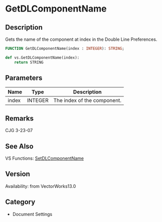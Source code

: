 # GetDLComponentName

## Description
Gets the name of the component at index in the Double Line Preferences.

```pascal
FUNCTION GetDLComponentName(index : INTEGER): STRING;
```

```python
def vs.GetDLComponentName(index):
    return STRING
```

## Parameters
|Name|Type|Description|
|---|---|---|
|index|INTEGER|The index of the component.|

## Remarks
CJG 3-23-07

## See Also
VS Functions:
[SetDLComponentName](SetDLComponentName.md)

## Version
Availability: from VectorWorks13.0

## Category
* Document Settings

